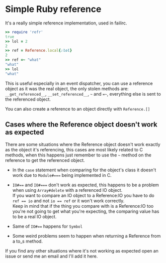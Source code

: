 Simple Ruby reference
=====================

It's a really simple reference implementation, used in failirc.

```ruby
>> require 'refr'
true
>> lol = 2
2
>> ref = Reference.local{:lol}
2
>> ref =~ "what"
"what"
>> lol
"what"
```

This is useful especially in an event dispatcher, you can use a reference object as
it was the real object, the only stolen methods are: `__get_referenced__`, `__set_referenced__`, `~` and `=~`,
everything else is sent to the referenced object.

You can also create a reference to an object directly with `Reference.[]`

Cases where the Reference object doesn't work as expected
---------------------------------------------------------
There are some situations where the Reference object doesn't work exactly as the object it's referencing,
this cases are most likely related to C methods, when this happens just remember to use the `~` method
on the reference to get the referenced object.

* In the `case` statement when comparing for the object's class it doesn't work due to
  `Module#===` being implemented in C.

* `IO#==` and `IO#===` don't work as expected, this happens to be a problem when using `Array#delete` with a
  referenced IO object.
\
  If you want to compare an IO object to a Reference:IO you have to do `ref == io` and not `io == ref` or it
  won't work correctly.
\
  Keep in mind that if the thing you compare with is a Reference:IO too you're not going to get what you're expecting,
  the comparing value has to be a real IO object.

* Same of `IO#==` happens for `Symbol`

* Some weird problems seem to happen when returning a Reference from a to_s method.

If you find any other situations where it's not working as expected open an issue or send me an email
and I'll add it here.
